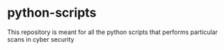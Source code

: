 # python-scripts
This repository is meant for all the python scripts that performs particular scans in cyber security
